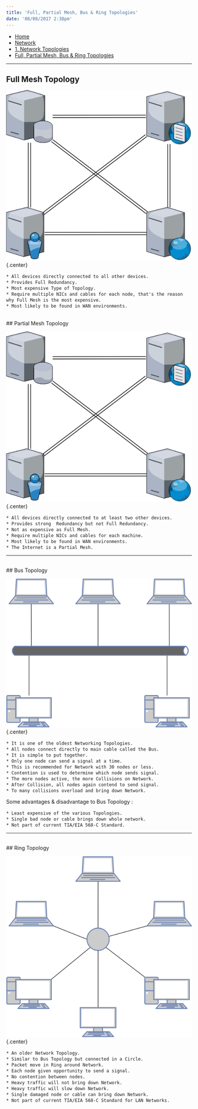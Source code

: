 ```yaml
---
title: 'Full, Partial Mesh, Bus & Ring Topologies'
date: '08/08/2017 2:38pm'
---
```


<div>
<nav class="breadcrumb is-medium" aria-label="breadcrumbs">
  <ul>
    <li><a href="/"><span class="icon is-small"><i class="fa fa-home"></i></span>Home<span></span></a></li>
    <li><a href="/network"><span class="icon is-small"><i class="fa fa-connectdevelop"></i></span><span>Network</span></a></li>
    <li><a href="/network/foundations-of-networking-networking-basics/1-network-topologies"></span>1. Network Topologies<span></span></a></li>
    <li><a href="#"></span>Full, Partial Mesh, Bus & Ring Topologies<span></span></a></li>
  </ul>
</nav>
</div>

---

## Full Mesh Topology  

![Alt text](full-mesh-topology.png?cropResize=350,350)   {.center}
```
* All devices directly connected to all other devices.
* Provides Full Redundancy.
* Most expensive Type of Topology.
* Require multiple NICs and cables for each node, that's the reason why Full Mesh is the most expensive.
* Most likely to be found in WAN environments.
```
</br>
## Partial Mesh Topology

![Alt text](partial-mesh-topology.png?cropResize=350,350)   {.center}
```
* All devices directly connected to at least two other devices.
* Provides strong  Redundancy but not Full Redundancy.
* Not as expensive as Full Mesh.
* Require multiple NICs and cables for each machine.
* Most likely to be found in WAN environments.
* The Internet is a Partial Mesh.
```
---
</br>
## Bus Topology

![Alt text](bus-topology.png?cropResize=400,400)   {.center}
```
* It is one of the oldest Networking Topologies.
* All nodes connect directly to main cable called the Bus.
* It is simple to put together.
* Only one node can send a signal at a time.
* This is recommended for Network with 30 nodes or less.
* Contention is used to determine which node sends signal.
* The more nodes active, the more Collisions on Network.
* After Collision, all nodes again contend to send signal.
* To many collisions overload and bring down Network.
```


Some advantages & disadvantage to Bus Topology :
```
* Least expensive of the various Topologies.
* Single bad node or cable brings down whole network.
* Not part of current TIA/EIA 568-C Standard.
```
---
</br>
## Ring Topology

![Alt text](ring-topology.png?cropResize=400,400)   {.center}
```
* An older Network Topology.
* Similar to Bus Topology but connected in a Circle.
* Packet move in Ring around Network.
* Each node given opportunity to send a signal.
* No contention between nodes.
* Heavy traffic will not bring down Network.
* Heavy traffic will slow down Network.
* Single damaged node or cable can bring down Network.
* Not part of current TIA/EIA 568-C Standard for LAN Networks.
```
